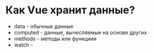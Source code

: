 # Как Vue хранит данные?
* data - обычные данные
* computed - данные, вычесляемые на основе других
* methods - методы или функциии
* watch -

